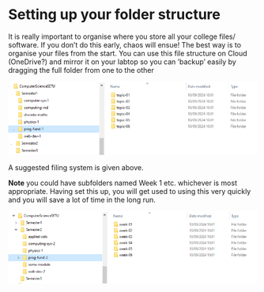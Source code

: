 # Setting up your folder structure

It is really important to organise where you store all your college files/ software. If you don’t do this early, chaos will ensue! The best way is to organise your files from the start. You can use this file structure on Cloud (OneDrive?) and mirror it on your labtop so you can ’backup’ easily by dragging the full folder from one to the other

![Suggested Layout](./img/layout1.png)

A suggested filing system is given above. 

**Note** you could have subfolders named Week 1 etc. whichever is most appropriate.  Having set this up, you will get used to using this very quickly and you will save a lot of time in the long run.

![Alternative Layout](./img/layout2.png)
